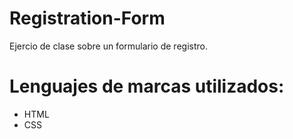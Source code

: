 # Registration-Form
Ejercio de clase sobre un formulario de registro.
# Lenguajes de marcas utilizados:
- HTML
- CSS

